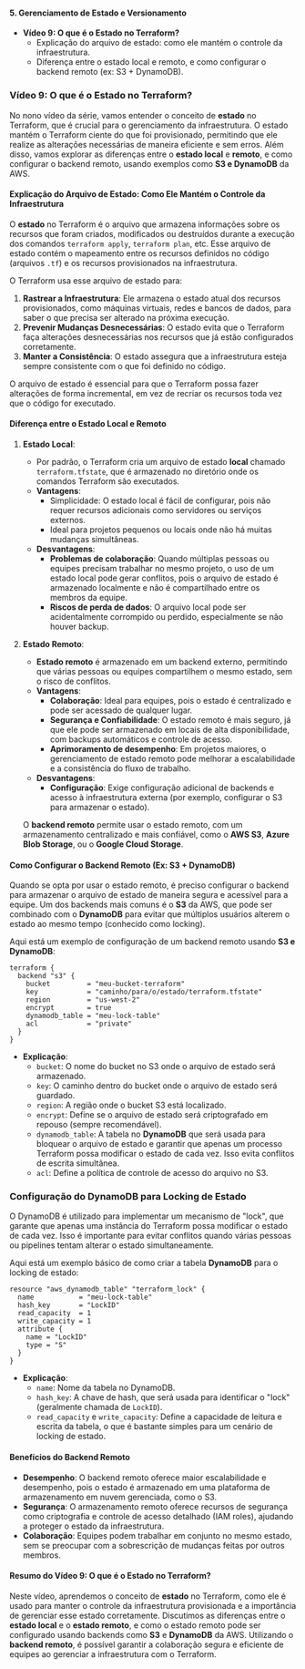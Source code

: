 #### **5. Gerenciamento de Estado e Versionamento**
- **Vídeo 9: O que é o Estado no Terraform?**
  - Explicação do arquivo de estado: como ele mantém o controle da infraestrutura.
  - Diferença entre o estado local e remoto, e como configurar o backend remoto (ex: S3 + DynamoDB).

### **Vídeo 9: O que é o Estado no Terraform?**

No nono vídeo da série, vamos entender o conceito de **estado** no Terraform, que é crucial para o gerenciamento da infraestrutura. O estado mantém o Terraform ciente do que foi provisionado, permitindo que ele realize as alterações necessárias de maneira eficiente e sem erros. Além disso, vamos explorar as diferenças entre o **estado local** e **remoto**, e como configurar o backend remoto, usando exemplos como **S3 e DynamoDB** da AWS.

#### **Explicação do Arquivo de Estado: Como Ele Mantém o Controle da Infraestrutura**

O **estado** no Terraform é o arquivo que armazena informações sobre os recursos que foram criados, modificados ou destruídos durante a execução dos comandos `terraform apply`, `terraform plan`, etc. Esse arquivo de estado contém o mapeamento entre os recursos definidos no código (arquivos `.tf`) e os recursos provisionados na infraestrutura.

O Terraform usa esse arquivo de estado para:

1. **Rastrear a Infraestrutura**: Ele armazena o estado atual dos recursos provisionados, como máquinas virtuais, redes e bancos de dados, para saber o que precisa ser alterado na próxima execução.
2. **Prevenir Mudanças Desnecessárias**: O estado evita que o Terraform faça alterações desnecessárias nos recursos que já estão configurados corretamente.
3. **Manter a Consistência**: O estado assegura que a infraestrutura esteja sempre consistente com o que foi definido no código.

O arquivo de estado é essencial para que o Terraform possa fazer alterações de forma incremental, em vez de recriar os recursos toda vez que o código for executado.

#### **Diferença entre o Estado Local e Remoto**

1. **Estado Local**:
   - Por padrão, o Terraform cria um arquivo de estado **local** chamado `terraform.tfstate`, que é armazenado no diretório onde os comandos Terraform são executados.
   - **Vantagens**:
     - Simplicidade: O estado local é fácil de configurar, pois não requer recursos adicionais como servidores ou serviços externos.
     - Ideal para projetos pequenos ou locais onde não há muitas mudanças simultâneas.
   - **Desvantagens**:
     - **Problemas de colaboração**: Quando múltiplas pessoas ou equipes precisam trabalhar no mesmo projeto, o uso de um estado local pode gerar conflitos, pois o arquivo de estado é armazenado localmente e não é compartilhado entre os membros da equipe.
     - **Riscos de perda de dados**: O arquivo local pode ser acidentalmente corrompido ou perdido, especialmente se não houver backup.
   
2. **Estado Remoto**:
   - **Estado remoto** é armazenado em um backend externo, permitindo que várias pessoas ou equipes compartilhem o mesmo estado, sem o risco de conflitos.
   - **Vantagens**:
     - **Colaboração**: Ideal para equipes, pois o estado é centralizado e pode ser acessado de qualquer lugar.
     - **Segurança e Confiabilidade**: O estado remoto é mais seguro, já que ele pode ser armazenado em locais de alta disponibilidade, com backups automáticos e controle de acesso.
     - **Aprimoramento de desempenho**: Em projetos maiores, o gerenciamento de estado remoto pode melhorar a escalabilidade e a consistência do fluxo de trabalho.
   - **Desvantagens**:
     - **Configuração**: Exige configuração adicional de backends e acesso à infraestrutura externa (por exemplo, configurar o S3 para armazenar o estado).
   
   O **backend remoto** permite usar o estado remoto, com um armazenamento centralizado e mais confiável, como o **AWS S3**, **Azure Blob Storage**, ou o **Google Cloud Storage**.

#### **Como Configurar o Backend Remoto (Ex: S3 + DynamoDB)**

Quando se opta por usar o estado remoto, é preciso configurar o backend para armazenar o arquivo de estado de maneira segura e acessível para a equipe. Um dos backends mais comuns é o **S3** da AWS, que pode ser combinado com o **DynamoDB** para evitar que múltiplos usuários alterem o estado ao mesmo tempo (conhecido como locking).

Aqui está um exemplo de configuração de um backend remoto usando **S3 e DynamoDB**:

```hcl
terraform {
  backend "s3" {
    bucket         = "meu-bucket-terraform"
    key            = "caminho/para/o/estado/terraform.tfstate"
    region         = "us-west-2"
    encrypt        = true
    dynamodb_table = "meu-lock-table"
    acl            = "private"
  }
}
```

- **Explicação**:
  - `bucket`: O nome do bucket no S3 onde o arquivo de estado será armazenado.
  - `key`: O caminho dentro do bucket onde o arquivo de estado será guardado.
  - `region`: A região onde o bucket S3 está localizado.
  - `encrypt`: Define se o arquivo de estado será criptografado em repouso (sempre recomendável).
  - `dynamodb_table`: A tabela no **DynamoDB** que será usada para bloquear o arquivo de estado e garantir que apenas um processo Terraform possa modificar o estado de cada vez. Isso evita conflitos de escrita simultânea.
  - `acl`: Define a política de controle de acesso do arquivo no S3.

### **Configuração do DynamoDB para Locking de Estado**
O DynamoDB é utilizado para implementar um mecanismo de "lock", que garante que apenas uma instância do Terraform possa modificar o estado de cada vez. Isso é importante para evitar conflitos quando várias pessoas ou pipelines tentam alterar o estado simultaneamente.

Aqui está um exemplo básico de como criar a tabela **DynamoDB** para o locking de estado:

```hcl
resource "aws_dynamodb_table" "terraform_lock" {
  name           = "meu-lock-table"
  hash_key       = "LockID"
  read_capacity  = 1
  write_capacity = 1
  attribute {
    name = "LockID"
    type = "S"
  }
}
```

- **Explicação**:
  - `name`: Nome da tabela no DynamoDB.
  - `hash_key`: A chave de hash, que será usada para identificar o "lock" (geralmente chamada de `LockID`).
  - `read_capacity` e `write_capacity`: Define a capacidade de leitura e escrita da tabela, o que é bastante simples para um cenário de locking de estado.

#### **Benefícios do Backend Remoto**

- **Desempenho**: O backend remoto oferece maior escalabilidade e desempenho, pois o estado é armazenado em uma plataforma de armazenamento em nuvem gerenciada, como o S3.
- **Segurança**: O armazenamento remoto oferece recursos de segurança como criptografia e controle de acesso detalhado (IAM roles), ajudando a proteger o estado da infraestrutura.
- **Colaboração**: Equipes podem trabalhar em conjunto no mesmo estado, sem se preocupar com a sobrescrição de mudanças feitas por outros membros.

#### **Resumo do Vídeo 9: O que é o Estado no Terraform?**

Neste vídeo, aprendemos o conceito de **estado** no Terraform, como ele é usado para manter o controle da infraestrutura provisionada e a importância de gerenciar esse estado corretamente. Discutimos as diferenças entre o **estado local** e o **estado remoto**, e como o estado remoto pode ser configurado usando backends como **S3** e **DynamoDB** da AWS. Utilizando o **backend remoto**, é possível garantir a colaboração segura e eficiente de equipes ao gerenciar a infraestrutura com o Terraform.